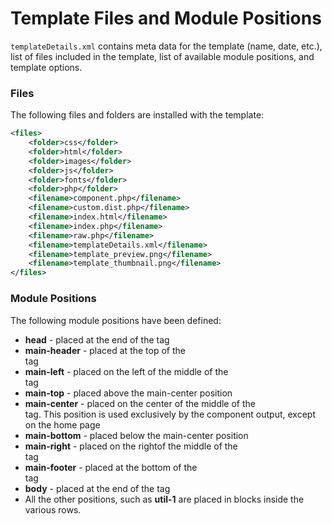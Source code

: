 # Template Files and Module Positions

`templateDetails.xml` contains meta data for the template (name, date, etc.), list of files included in the template, list of available module positions, and template options.

### Files

The following files and folders are installed with the template:

```xml
<files>
	<folder>css</folder>
	<folder>html</folder>
	<folder>images</folder>
	<folder>js</folder>
	<folder>fonts</folder>
	<folder>php</folder>
	<filename>component.php</filename>
	<filename>custom.dist.php</filename>
	<filename>index.html</filename>
	<filename>index.php</filename>
	<filename>raw.php</filename>
	<filename>templateDetails.xml</filename>
	<filename>template_preview.png</filename>
	<filename>template_thumbnail.png</filename>
</files>
```

### Module Positions

The following module positions have been defined:

  * **head** - placed at the end of the <head> tag
  * **main-header** - placed at the top of the <main> tag
  * **main-left** - placed on the left of the middle of the <main> tag
  * **main-top** - placed above the main-center position
  * **main-center** - placed on the center of the middle of the <main> tag. This position is used exclusively by the component output, except on the home page
  * **main-bottom** - placed below the main-center position
  * **main-right** - placed on the rightof the middle of the <main> tag
  * **main-footer** - placed at the bottom of the <main> tag
  * **body** - placed at the end of the <body> tag
  * All the other positions, such as **util-1** are placed in blocks inside the various rows.
